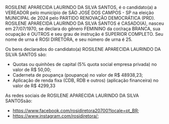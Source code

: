 ROSILENE APARECIDA LAURINDO DA SILVA SANTOS, é o candidato(a) a VEREADOR pelo município de SÃO JOSÉ DOS CAMPOS - SP na eleição MUNICIPAL de 2024 pelo PARTIDO RENOVAÇÃO DEMOCRÁTICA (PRD). ROSILENE APARECIDA LAURINDO DA SILVA SANTOS é CASADO(A), nasceu em 27/07/1970, se declara do gênero FEMININO da cor/raça BRANCA, sua ocupação é OUTROS e seu grau de instrução é SUPERIOR COMPLETO. Seu nome de urna é ROSI DIRETORA, e seu número de urna é 25.

Os bens declarados do candidato(a) ROSILENE APARECIDA LAURINDO DA SILVA SANTOS são: 
- Quotas ou quinhões de capital (5% quota social empresa privada) no valor de R$ 50,00;
- Caderneta de poupança (poupança) no valor de R$ 48938,23;
- Aplicação de renda fixa (CDB, RDB e outros) (aplicação financeira) no valor de R$ 4299,33

As redes sociais de ROSILENE APARECIDA LAURINDO DA SILVA SANTOSsão:
- https://www.facebook.com/rosidiretora20700?locale=pt_BR;
- https://www.instagram.com/rosidiretora/;